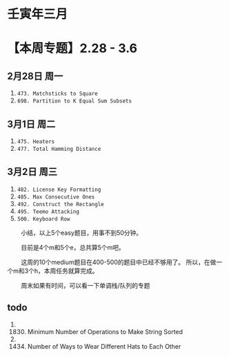 # 壬寅年三月


# 【本周专题】2.28 - 3.6
## 2月28日 周一
1. `473. Matchsticks to Square`
2. `698. Partition to K Equal Sum Subsets`

## 3月1日 周二
1. `475. Heaters`
2. `477. Total Hamming Distance`

## 3月2日 周三
1. `482. License Key Formatting`
2. `485. Max Consecutive Ones`
3. `492. Construct the Rectangle`
4. `495. Teemo Attacking`
5. `500. Keyboard Row`

&ensp;&ensp;&ensp;&ensp;
小结，以上5个easy题目，用事不到50分钟。

&ensp;&ensp;&ensp;&ensp;
目前是4个m和5个e，总共算5个m吧。

&ensp;&ensp;&ensp;&ensp;
这周的10个medium题目在400-500的题目中已经不够用了。
所以，在做一个m和3个h，本周任务就算完成。

&ensp;&ensp;&ensp;&ensp;
周末如果有时间，可以看一下单调栈/队列的专题



## todo
1. 1830. Minimum Number of Operations to Make String Sorted
2. 1434. Number of Ways to Wear Different Hats to Each Other